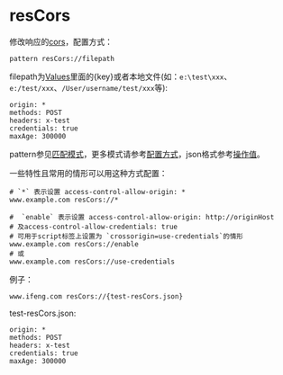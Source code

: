 # resCors

修改响应的[cors](https://developer.mozilla.org/zh-CN/docs/Web/HTTP/Access_control_CORS)，配置方式：

	pattern resCors://filepath
	
filepath为[Values](http://local.whistlejs.com/#values)里面的{key}或者本地文件(如：`e:\test\xxx`、`e:/test/xxx`、`/User/username/test/xxx`等):

	origin: * 
	methods: POST
	headers: x-test 
	credentials: true 
	maxAge: 300000

pattern参见[匹配模式](../pattern.html)，更多模式请参考[配置方式](../mode.html)，json格式参考[操作值](../data.html)。

一些特性且常用的情形可以用这种方式配置：

	# `*` 表示设置 access-control-allow-origin: *
	www.example.com resCors://*
	
	#  `enable` 表示设置 access-control-allow-origin: http://originHost
	# 及access-control-allow-credentials: true
	# 可用于script标签上设置为 `crossorigin=use-credentials`的情形
	www.example.com resCors://enable
	# 或
	www.example.com resCors://use-credentials

例子：

	www.ifeng.com resCors://{test-resCors.json}
	

test-resCors.json:

	origin: * 
	methods: POST
	headers: x-test 
	credentials: true 
	maxAge: 300000
